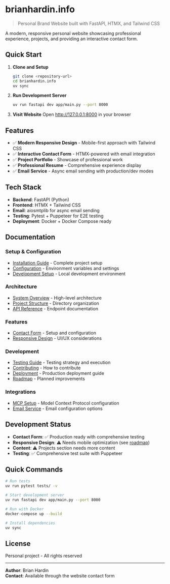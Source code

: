 # brianhardin.info
> Personal Brand Website built with FastAPI, HTMX, and Tailwind CSS

A modern, responsive personal website showcasing professional experience, projects, and providing an interactive contact form.

## Quick Start

1. **Clone and Setup**
   ```bash
   git clone <repository-url>
   cd brianhardin.info
   uv sync
   ```

2. **Run Development Server**
   ```bash
   uv run fastapi dev app/main.py --port 8000
   ```

3. **Visit Website**
   Open http://127.0.0.1:8000 in your browser

## Features

- ✅ **Modern Responsive Design** - Mobile-first approach with Tailwind CSS
- ✅ **Interactive Contact Form** - HTMX-powered with email integration
- ✅ **Project Portfolio** - Showcase of professional work
- ✅ **Professional Resume** - Comprehensive experience display
- ✅ **Email Service** - Async email sending with production/dev modes

## Tech Stack

- **Backend**: FastAPI (Python)
- **Frontend**: HTMX + Tailwind CSS
- **Email**: aiosmtplib for async email sending
- **Testing**: Pytest + Puppeteer for E2E testing
- **Deployment**: Docker + Docker Compose ready

## Documentation

### Setup & Configuration
- [Installation Guide](docs/setup/installation.md) - Complete project setup
- [Configuration](docs/setup/configuration.md) - Environment variables and settings
- [Development Setup](docs/setup/development.md) - Local development environment

### Architecture
- [System Overview](docs/architecture/overview.md) - High-level architecture
- [Project Structure](docs/architecture/project-structure.md) - Directory organization
- [API Reference](docs/architecture/api-reference.md) - Endpoint documentation

### Features
- [Contact Form](docs/features/contact-form.md) - Setup and configuration
- [Responsive Design](docs/features/responsive-design.md) - UI/UX considerations

### Development
- [Testing Guide](docs/development/testing.md) - Testing strategy and execution
- [Contributing](docs/development/contributing.md) - How to contribute
- [Deployment](docs/development/deployment.md) - Production deployment guide
- [Roadmap](docs/development/roadmap.md) - Planned improvements

### Integrations
- [MCP Setup](docs/integrations/mcp-setup.md) - Model Context Protocol configuration
- [Email Service](docs/integrations/email-service.md) - Email configuration options

## Development Status

- **Contact Form**: ✅ Production ready with comprehensive testing
- **Responsive Design**: ⚠️ Needs mobile optimization (see [roadmap](docs/development/roadmap.md))
- **Content**: ⚠️ Projects section needs more content
- **Testing**: ✅ Comprehensive test suite with Puppeteer

## Quick Commands

```bash
# Run tests
uv run pytest tests/ -v

# Start development server
uv run fastapi dev app/main.py --port 8000

# Run with Docker
docker-compose up --build

# Install dependencies
uv sync
```

## License

Personal project - All rights reserved

---

**Author**: Brian Hardin  
**Contact**: Available through the website contact form